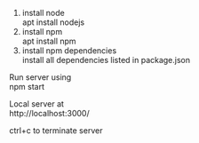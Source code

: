 1) install node<br/>
    apt install nodejs
2) install npm<br/>
    apt install npm
3) install npm dependencies<br/>
    install all dependencies listed in package.json

Run server using<br/>
    npm start

Local server at<br/>
    http://localhost:3000/

ctrl+c to terminate server